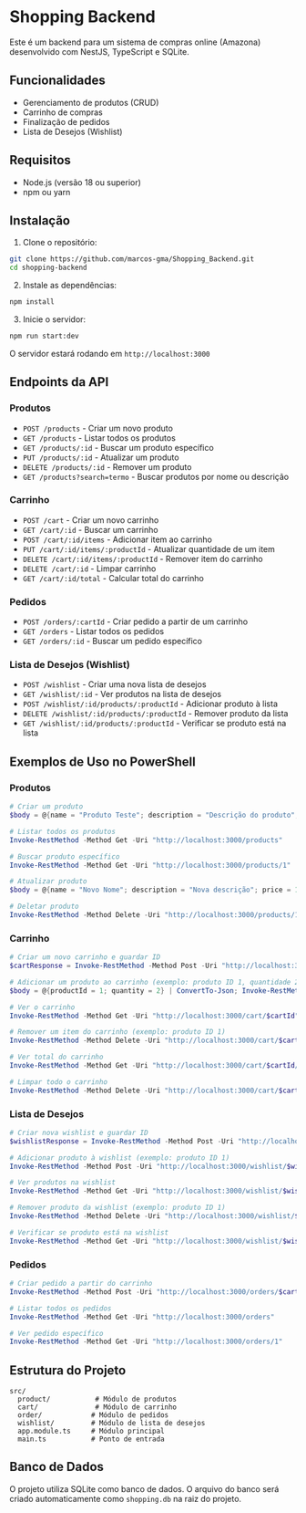 # Shopping Backend

Este é um backend para um sistema de compras online (Amazona) desenvolvido com NestJS, TypeScript e SQLite.

## Funcionalidades

- Gerenciamento de produtos (CRUD)
- Carrinho de compras
- Finalização de pedidos
- Lista de Desejos (Wishlist)

## Requisitos

- Node.js (versão 18 ou superior)
- npm ou yarn

## Instalação

1. Clone o repositório:
```bash
git clone https://github.com/marcos-gma/Shopping_Backend.git
cd shopping-backend
```

2. Instale as dependências:
```bash
npm install
```

3. Inicie o servidor:
```bash
npm run start:dev
```

O servidor estará rodando em `http://localhost:3000`

## Endpoints da API

### Produtos

- `POST /products` - Criar um novo produto
- `GET /products` - Listar todos os produtos
- `GET /products/:id` - Buscar um produto específico
- `PUT /products/:id` - Atualizar um produto
- `DELETE /products/:id` - Remover um produto
- `GET /products?search=termo` - Buscar produtos por nome ou descrição

### Carrinho

- `POST /cart` - Criar um novo carrinho
- `GET /cart/:id` - Buscar um carrinho
- `POST /cart/:id/items` - Adicionar item ao carrinho
- `PUT /cart/:id/items/:productId` - Atualizar quantidade de um item
- `DELETE /cart/:id/items/:productId` - Remover item do carrinho
- `DELETE /cart/:id` - Limpar carrinho
- `GET /cart/:id/total` - Calcular total do carrinho

### Pedidos

- `POST /orders/:cartId` - Criar pedido a partir de um carrinho
- `GET /orders` - Listar todos os pedidos
- `GET /orders/:id` - Buscar um pedido específico

### Lista de Desejos (Wishlist)

- `POST /wishlist` - Criar uma nova lista de desejos
- `GET /wishlist/:id` - Ver produtos na lista de desejos
- `POST /wishlist/:id/products/:productId` - Adicionar produto à lista
- `DELETE /wishlist/:id/products/:productId` - Remover produto da lista
- `GET /wishlist/:id/products/:productId` - Verificar se produto está na lista

## Exemplos de Uso no PowerShell

### Produtos

```powershell
# Criar um produto
$body = @{name = "Produto Teste"; description = "Descrição do produto"; price = 99.99; stock = 10} | ConvertTo-Json; Invoke-RestMethod -Method Post -Uri "http://localhost:3000/products" -Body $body -ContentType "application/json"

# Listar todos os produtos
Invoke-RestMethod -Method Get -Uri "http://localhost:3000/products"

# Buscar produto específico
Invoke-RestMethod -Method Get -Uri "http://localhost:3000/products/1"

# Atualizar produto
$body = @{name = "Novo Nome"; description = "Nova descrição"; price = 149.99; stock = 20} | ConvertTo-Json; Invoke-RestMethod -Method Put -Uri "http://localhost:3000/products/1" -Body $body -ContentType "application/json"

# Deletar produto
Invoke-RestMethod -Method Delete -Uri "http://localhost:3000/products/1"
```

### Carrinho

```powershell
# Criar um novo carrinho e guardar ID
$cartResponse = Invoke-RestMethod -Method Post -Uri "http://localhost:3000/cart"; $cartId = $cartResponse.id

# Adicionar um produto ao carrinho (exemplo: produto ID 1, quantidade 2)
$body = @{productId = 1; quantity = 2} | ConvertTo-Json; Invoke-RestMethod -Method Post -Uri "http://localhost:3000/cart/$cartId/items" -Body $body -ContentType "application/json"

# Ver o carrinho
Invoke-RestMethod -Method Get -Uri "http://localhost:3000/cart/$cartId"

# Remover um item do carrinho (exemplo: produto ID 1)
Invoke-RestMethod -Method Delete -Uri "http://localhost:3000/cart/$cartId/items/1"

# Ver total do carrinho
Invoke-RestMethod -Method Get -Uri "http://localhost:3000/cart/$cartId/total"

# Limpar todo o carrinho
Invoke-RestMethod -Method Delete -Uri "http://localhost:3000/cart/$cartId"
```

### Lista de Desejos

```powershell
# Criar nova wishlist e guardar ID
$wishlistResponse = Invoke-RestMethod -Method Post -Uri "http://localhost:3000/wishlist"; $wishlistId = $wishlistResponse.id

# Adicionar produto à wishlist (exemplo: produto ID 1)
Invoke-RestMethod -Method Post -Uri "http://localhost:3000/wishlist/$wishlistId/products/1"

# Ver produtos na wishlist
Invoke-RestMethod -Method Get -Uri "http://localhost:3000/wishlist/$wishlistId"

# Remover produto da wishlist (exemplo: produto ID 1)
Invoke-RestMethod -Method Delete -Uri "http://localhost:3000/wishlist/$wishlistId/products/1"

# Verificar se produto está na wishlist
Invoke-RestMethod -Method Get -Uri "http://localhost:3000/wishlist/$wishlistId/products/1"
```

### Pedidos

```powershell
# Criar pedido a partir do carrinho
Invoke-RestMethod -Method Post -Uri "http://localhost:3000/orders/$cartId"

# Listar todos os pedidos
Invoke-RestMethod -Method Get -Uri "http://localhost:3000/orders"

# Ver pedido específico
Invoke-RestMethod -Method Get -Uri "http://localhost:3000/orders/1"
```

## Estrutura do Projeto

```
src/
  product/           # Módulo de produtos
  cart/              # Módulo de carrinho
  order/            # Módulo de pedidos
  wishlist/         # Módulo de lista de desejos
  app.module.ts     # Módulo principal
  main.ts           # Ponto de entrada
```

## Banco de Dados

O projeto utiliza SQLite como banco de dados. O arquivo do banco será criado automaticamente como `shopping.db` na raiz do projeto.
